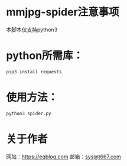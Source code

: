 # mmjpg-spider注意事项
本脚本仅支持python3
# python所需库：
```bash
pip3 install requests
```
# 使用方法：
```bash
python3 spider.py
```
# 关于作者
网站：https://eqblog.com
邮箱：sys@t667.com
